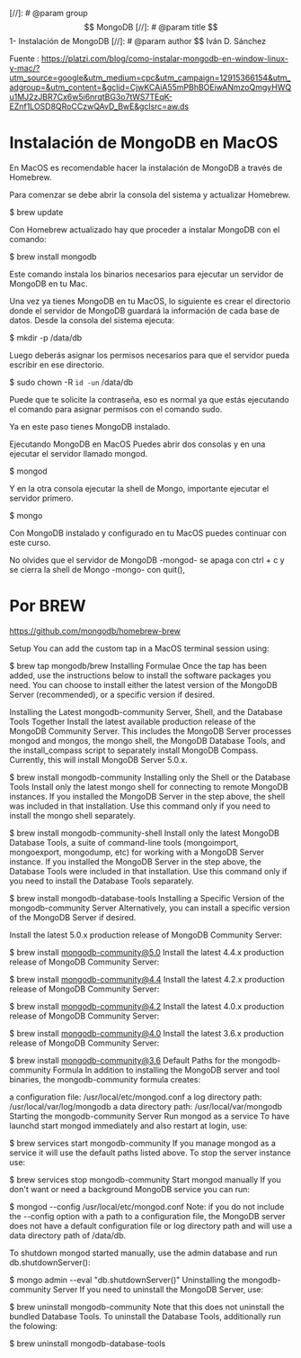 
[//]: # @param group $$ MongoDB
[//]: # @param title $$ 1- Instalación de MongoDB
[//]: # @param author $$ Iván D. Sánchez

Fuente : https://platzi.com/blog/como-instalar-mongodb-en-window-linux-y-mac/?utm_source=google&utm_medium=cpc&utm_campaign=12915366154&utm_adgroup=&utm_content=&gclid=CjwKCAiA55mPBhBOEiwANmzoQmgyHWQu1MJ2zJBR7Cx6w5i6nrqtBG3o7tWS7TEqK-EZnf1LOSD8QRoCCzwQAvD_BwE&gclsrc=aw.ds


# Instalación de MongoDB en MacOS
En MacOS es recomendable hacer la instalación de MongoDB a través de Homebrew.

Para comenzar se debe abrir la consola del sistema y actualizar Homebrew.

$ brew update

Con Homebrew actualizado hay que proceder a instalar MongoDB con el comando:

$ brew install mongodb

Este comando instala los binarios necesarios para ejecutar un servidor de MongoDB en tu Mac.

Una vez ya tienes MongoDB en tu MacOS, lo siguiente es crear el directorio donde el servidor de MongoDB guardará la información de cada base de datos. Desde la consola del sistema ejecuta:

$ mkdir -p /data/db

Luego deberás asignar los permisos necesarios para que el servidor pueda escribir en ese directorio.

$ sudo chown -R `id -un` /data/db

Puede que te solicite la contraseña, eso es normal ya que estás ejecutando el comando para asignar permisos con el comando sudo.

Ya en este paso tienes MongoDB instalado.

Ejecutando MongoDB en MacOS
Puedes abrir dos consolas y en una ejecutar el servidor llamado mongod.

$ mongod

Y en la otra consola ejecutar la shell de Mongo, importante ejecutar el servidor primero.

$ mongo

Con MongoDB instalado y configurado en tu MacOS puedes continuar con este curso.

No olvides que el servidor de MongoDB -mongod- se apaga con ctrl + c y se cierra la shell de Mongo -mongo- con quit(),



# Por BREW

https://github.com/mongodb/homebrew-brew



Setup
You can add the custom tap in a MacOS terminal session using:

$ brew tap mongodb/brew
Installing Formulae
Once the tap has been added, use the instructions below to install the software packages you need. You can choose to install either the latest version of the MongoDB Server (recommended), or a specific version if desired.

Installing the Latest mongodb-community Server, Shell, and the Database Tools Together
Install the latest available production release of the MongoDB Community Server. This includes the MongoDB Server processes mongod and mongos, the mongo shell, the MongoDB Database Tools, and the install_compass script to separately install MongoDB Compass. Currently, this will install MongoDB Server 5.0.x.

$ brew install mongodb-community
Installing only the Shell or the Database Tools
Install only the latest mongo shell for connecting to remote MongoDB instances. If you installed the MongoDB Server in the step above, the shell was included in that installation. Use this command only if you need to install the mongo shell separately.

$ brew install mongodb-community-shell
Install only the latest MongoDB Database Tools, a suite of command-line tools (mongoimport, mongoexport, mongodump, etc) for working with a MongoDB Server instance. If you installed the MongoDB Server in the step above, the Database Tools were included in that installation. Use this command only if you need to install the Database Tools separately.

$ brew install mongodb-database-tools
Installing a Specific Version of the mongodb-community Server
Alternatively, you can install a specific version of the MongoDB Server if desired.

Install the latest 5.0.x production release of MongoDB Community Server:

$ brew install mongodb-community@5.0
Install the latest 4.4.x production release of MongoDB Community Server:

$ brew install mongodb-community@4.4
Install the latest 4.2.x production release of MongoDB Community Server:

$ brew install mongodb-community@4.2
Install the latest 4.0.x production release of MongoDB Community Server:

$ brew install mongodb-community@4.0
Install the latest 3.6.x production release of MongoDB Community Server:

$ brew install mongodb-community@3.6
Default Paths for the mongodb-community Formula
In addition to installing the MongoDB server and tool binaries, the mongodb-community formula creates:

a configuration file: /usr/local/etc/mongod.conf
a log directory path: /usr/local/var/log/mongodb
a data directory path: /usr/local/var/mongodb
Starting the mongodb-community Server
Run mongod as a service
To have launchd start mongod immediately and also restart at login, use:

$ brew services start mongodb-community
If you manage mongod as a service it will use the default paths listed above. To stop the server instance use:

$ brew services stop mongodb-community
Start mongod manually
If you don't want or need a background MongoDB service you can run:

$ mongod --config /usr/local/etc/mongod.conf
Note: if you do not include the --config option with a path to a configuration file, the MongoDB server does not have a default configuration file or log directory path and will use a data directory path of /data/db.

To shutdown mongod started manually, use the admin database and run db.shutdownServer():

$ mongo admin --eval "db.shutdownServer()"
Uninstalling the mongodb-community Server
If you need to uninstall the MongoDB Server, use:

$ brew uninstall mongodb-community
Note that this does not uninstall the bundled Database Tools. To uninstall the Database Tools, additionally run the folowing:

$ brew uninstall mongodb-database-tools

